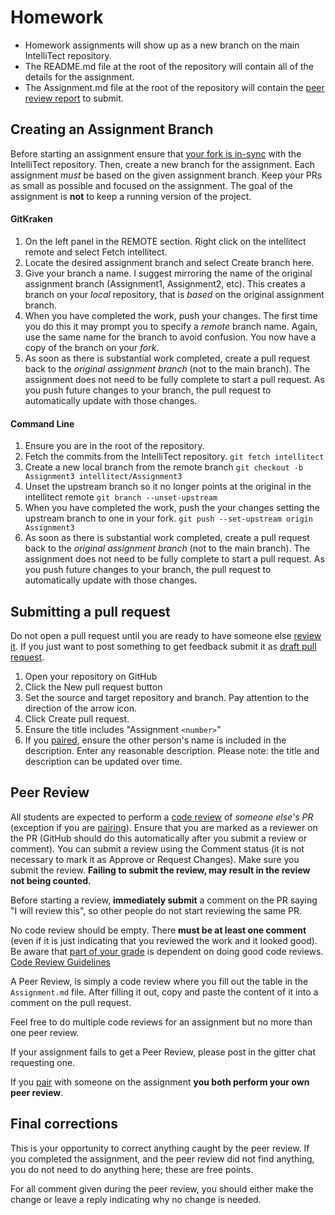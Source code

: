 # Homework

- Homework assignments will show up as a new branch on the main IntelliTect repository.
- The README.md file at the root of the repository will contain all of the details for the assignment.
- The Assignment.md file at the root of the repository will contain the [peer review report](#Peer-Review) to submit.

## Creating an Assignment Branch

Before starting an assignment ensure that [your fork is in-sync](https://help.github.com/articles/syncing-a-fork/) with the IntelliTect repository. Then, create a new branch for the assignment. Each assignment *must* be based on the given assignment branch. Keep your PRs as small as possible and focused on the assignment. The goal of the assignment is **not** to keep a running version of the project.

#### GitKraken
1. On the left panel in the REMOTE section. Right click on the intellitect remote and select Fetch intellitect.
2. Locate the desired assignment branch and select Create branch here. 
3. Give your branch a name. I suggest mirroring the name of the original assignment branch (Assignment1, Assignment2, etc). This creates a branch on your _local_ repository, that is _based_ on the original assignment branch.
4. When you have completed the work, push your changes. The first time you do this it may prompt you to specify a _remote_ branch name. Again, use the same name for the branch to avoid confusion. You now have a copy of the branch on your _fork_. 
5. As soon as there is substantial work completed, create a pull request back to the _original assignment branch_ (not to the main branch). The assignment does not need to be fully complete to start a pull request. As you push future changes to your branch, the pull request to automatically update with those changes.
  
#### Command Line
1. Ensure you are in the root of the repository.
2. Fetch the commits from the IntelliTect repository. `git fetch intellitect`
3. Create a new local branch from the remote branch `git checkout -b Assignment3 intellitect/Assignment3`
4. Unset the upstream branch so it no longer points at the original in the intellitect remote `git branch --unset-upstream`
5. When you have completed the work, push the your changes setting the upstream branch to one in your fork. `git push --set-upstream origin Assignment3`
6. As soon as there is substantial work completed, create a pull request back to the _original assignment branch_ (not to the main branch). The assignment does not need to be fully complete to start a pull request. As you push future changes to your branch, the pull request to automatically update with those changes.

## Submitting a pull request

Do not open a pull request until you are ready to have someone else [review it](#peer-review). If you just want to post something to get feedback submit it as [draft pull request](https://github.blog/2019-02-14-introducing-draft-pull-requests/).

1. Open your repository on GitHub
2. Click the New pull request button
3. Set the source and target repository and branch. Pay attention to the direction of the arrow icon.
4. Click Create pull request.
5. Ensure the title includes "Assignment `<number>`"
6. If you [paired](Homework-Grading#Pairing), ensure the other person's name is included in the description. Enter any reasonable description. Please note: the title and description can be updated over time.

## Peer Review

All students are expected to perform a [code review](https://help.github.com/articles/about-pull-request-reviews/) of _someone else's PR_ (exception if you are [pairing](Homework-Grading#Pairing)). Ensure that you are marked as a reviewer on the PR (GitHub should do this automatically after you submit a review or comment). You can submit a review using the Comment status (it is not necessary to mark it as Approve or Request Changes). Make sure you submit the review. **Failing to submit the review, may result in the review not being counted.** 

Before starting a review, **immediately submit** a comment on the PR saying "I will review this", so other people do not start reviewing the same PR. 

No code review should be empty. There **must be at least one comment** (even if it is just indicating that you reviewed the work and it looked good). Be aware that [part of your grade](Homework-Grading#peer-review) is dependent on doing good code reviews. 
[Code Review Guidelines](https://intellitect.com/code-reviews/)

A Peer Review, is simply a code review where you fill out the table in the `Assignment.md` file. After filling it out, copy and paste the content of it into a comment on the pull request. 

Feel free to do multiple code reviews for an assignment but no more than one peer review.

If your assignment fails to get a Peer Review, please post in the gitter chat requesting one.

If you [pair](Homework-Grading#pairing) with someone on the assignment **you both perform your own peer review**. 

## Final corrections 
This is your opportunity to correct anything caught by the peer review. If you completed the assignment, and the peer review did not find anything, you do not need to do anything here; these are free points. 

For all comment given during the peer review, you should either make the change or leave a reply indicating why no change is needed.
